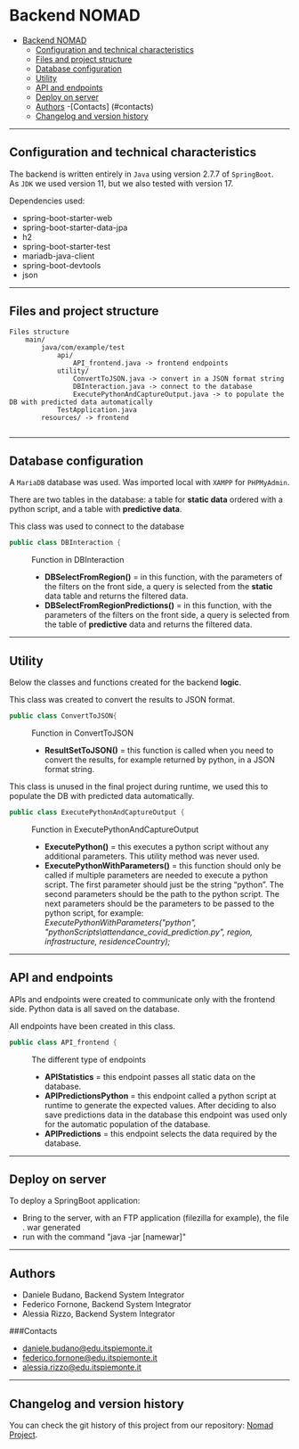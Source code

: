 # Backend NOMAD

- [Backend NOMAD](#backend-nomad)
  - [Configuration and technical characteristics](#configuration-and-technical-characteristics)
  - [Files and project structure](#files-and-project-structure)
  - [Database configuration](#database-configuration)
  - [Utility](#utility)
  - [API and endpoints](#api-and-endpoints)
  - [Deploy on server](#deploy-on-server)
  - [Authors](#authors)
    -[Contacts] (#contacts)
  - [Changelog and version history](#changelog-and-version-history)

---
## Configuration and technical characteristics
The backend is written entirely in `Java` using version 2.7.7 of `SpringBoot`.  
As `JDK` we used version 11, but we also tested with version 17.

Dependencies used:
- spring-boot-starter-web
- spring-boot-starter-data-jpa
- h2
- spring-boot-starter-test
- mariadb-java-client
- spring-boot-devtools
- json

---
## Files and project structure

```
Files structure
    main/
        java/com/example/test
            api/
                API_frontend.java -> frontend endpoints
            utility/
                ConvertToJSON.java -> convert in a JSON format string
                DBInteraction.java -> connect to the database
                ExecutePythonAndCaptureOutput.java -> to populate the DB with predicted data automatically
            TestApplication.java
        resources/ -> frontend
            
```

---
## Database configuration
A `MariaDB` database was used.
Was imported local with `XAMPP` for `PHPMyAdmin`.

There are two tables in the database: a table for **static data** ordered with a python script, and a table with **predictive data**.

This class was used to connect to the database
```java
public class DBInteraction {    
```
<dl>
  <dd>
    Function in DBInteraction

  - **DBSelectFromRegion()** =  in this function, with the parameters of the filters on the front side, a query is selected from the **static** data table and returns the filtered data.
  - **DBSelectFromRegionPredictions()** = in this function, with the parameters of the filters on the front side, a query is selected from the table of **predictive** data and returns the filtered data.
  </dd>
</dl>


---
## Utility
Below the classes and functions created for the backend **logic**.

This class was created to convert the results to JSON format.

```java
public class ConvertToJSON{    
```

<dl>
  <dd>
    Function in ConvertToJSON

  - **ResultSetToJSON()** =  this function is called when you need to convert the results, for example returned by python, in a JSON format string.
  </dd>
</dl>

This class is unused in the final project during runtime, we used this to populate the DB with predicted data automatically.

```java
public class ExecutePythonAndCaptureOutput {   
```

<dl>
  <dd>
    Function in ExecutePythonAndCaptureOutput

  - **ExecutePython()** = this executes a python script without any additional parameters. This utility method was never used.
  - **ExecutePythonWithParameters()** = this function should only be called if multiple parameters are needed to execute a python script. The first parameter should just be the string “python”.  The second parameters should be the path to the python script. The next parameters should be the parameters to be passed to the python script, for example: 
  _ExecutePythonWithParameters("python", "pythonScripts\\attendance_covid_prediction.py", region, infrastructure, residenceCountry);_
  </dd>
</dl>

---
## API and endpoints
APIs and endpoints were created to communicate only with the frontend side. Python data is all saved on the database.

All endpoints have been created in this class.
```java
public class API_frontend {   
```
<dl>
  <dd>
    The different type of endpoints

  - **APIStatistics** = this endpoint passes all static data on the database.
  - **APIPredictionsPython** = this endpoint called a python script at runtime to generate the expected values. After deciding to also save predictions data in the database this endpoint was used only for the automatic population of the database.
  - **APIPredictions** = this endpoint selects the data required by the database.
  </dd>
</dl>

---
## Deploy on server
To deploy a SpringBoot application: 
- Bring to the server, with an FTP application (filezilla for example), the file . war generated
- run with the command "java -jar [namewar]"
---
## Authors
- Daniele Budano, Backend System Integrator
- Federico Fornone, Backend System Integrator
- Alessia Rizzo, Backend System Integrator

###Contacts
- daniele.budano@edu.itspiemonte.it
- federico.fornone@edu.itspiemonte.it
- alessia.rizzo@edu.itspiemonte.it
---
## Changelog and version history

You can check the git history of this project from our repository:
[Nomad Project](https://github.com/FedericoFornone/Laboratorio_Integrato).


